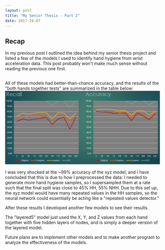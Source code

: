 ```yaml
---
layout: post
title: "My Senior Thesis - Part 2"
date: 2017-10-07
---
```


## Recap
In my previous post I outlined the idea behind my senior thesis project and listed a few of the models I used to identify hand hygiene from wrist acceleration data.
This post probably won't make much sense without reading the previous one first.

## 
All of these models had better-than-chance accuracy, and the results of the "both hands together tests" are summarized in the table below:
<img src="./files/recallandaccuracy.png" alt="Accuracy and Recall" title="Accuracy and Recall">

I was very shocked at the ~99% accuracy of the xyz model, and I have concluded that this is due to how I preprocessed the data: I needed to generate more hand hygiene samples, so I supersampled them at a rate such that the final split was close to 45% HH, 55% NHH. 
Due to this set up, the xyz model would have many repeated values in the HH samples, so the neural network could essentially be acting like a "repeated values detector."

After these results I developed another few models to see their results.

The "layered5" model just used the X, Y, and Z values from each hand together with five hidden layers of nodes, and is simply a deeper version of the layered model. 

Future plans are to implement other models and to make another program to analyze the effectiveness of the models. 